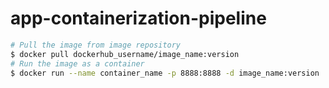 # app-containerization-pipeline

```bash
# Pull the image from image repository
$ docker pull dockerhub_username/image_name:version
# Run the image as a container
$ docker run --name container_name -p 8888:8888 -d image_name:version
```
